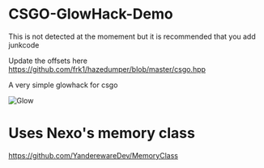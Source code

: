 # CSGO-GlowHack-Demo

This is not detected at the momement but it is recommended that you add junkcode

Update the offsets here https://github.com/frk1/hazedumper/blob/master/csgo.hpp

A very simple glowhack for csgo

![Glow](https://user-images.githubusercontent.com/59589685/83937860-b1db3680-a813-11ea-9519-54c451b0c801.PNG)

# Uses Nexo's memory class
https://github.com/YanderewareDev/MemoryClass
